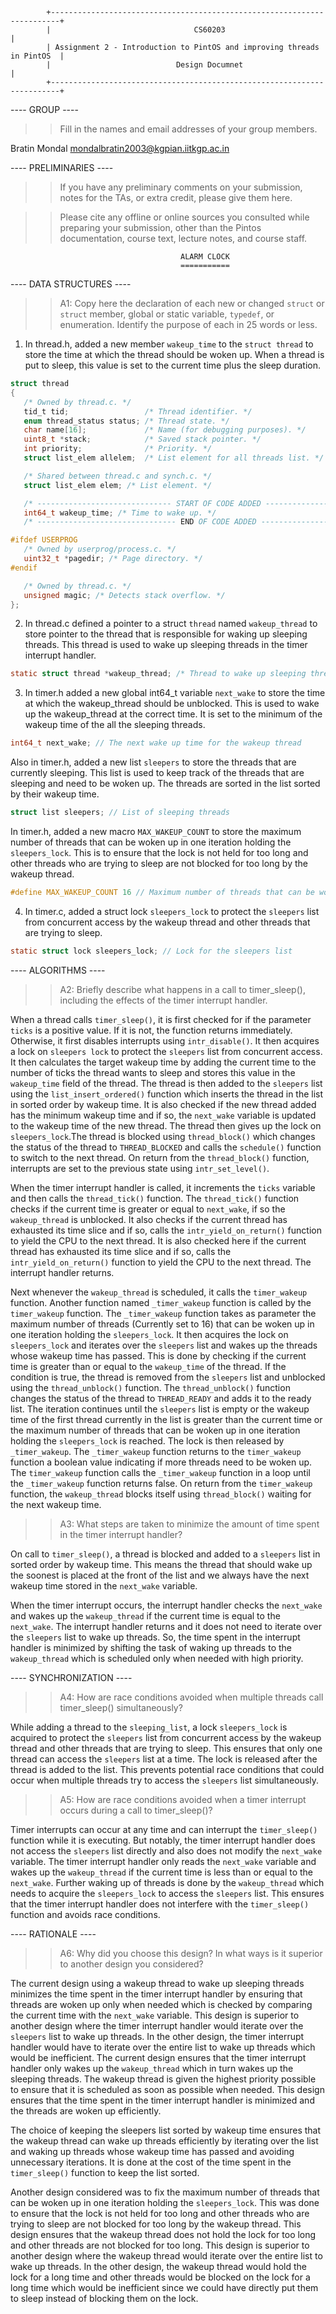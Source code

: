     		+------------------------------------------------------------------------+
    		|                                CS60203                                 |
    		| Assignment 2 - Introduction to PintOS and improving threads in PintOS  |
    		|                            Design Documnet                             |
    		+------------------------------------------------------------------------+

---- GROUP ----

> > Fill in the names and email addresses of your group members.

Bratin Mondal <mondalbratin2003@kgpian.iitkgp.ac.in>

---- PRELIMINARIES ----

> > If you have any preliminary comments on your submission, notes for the
> > TAs, or extra credit, please give them here.

> > Please cite any offline or online sources you consulted while
> > preparing your submission, other than the Pintos documentation, course
> > text, lecture notes, and course staff.

    		                              ALARM CLOCK
    		                              ===========

---- DATA STRUCTURES ----

> > A1: Copy here the declaration of each new or changed `struct` or `struct` member, global or static variable, `typedef`, or
> > enumeration. Identify the purpose of each in 25 words or less.

1. In thread.h, added a new member `wakeup_time` to the `struct thread` to store the time at which the thread should be woken up. When a thread is put to sleep, this value is set to the current time plus the sleep duration.

```c
struct thread
{
   /* Owned by thread.c. */
   tid_t tid;                 /* Thread identifier. */
   enum thread_status status; /* Thread state. */
   char name[16];             /* Name (for debugging purposes). */
   uint8_t *stack;            /* Saved stack pointer. */
   int priority;              /* Priority. */
   struct list_elem allelem;  /* List element for all threads list. */

   /* Shared between thread.c and synch.c. */
   struct list_elem elem; /* List element. */

   /* ------------------------------ START OF CODE ADDED ------------------------------ */
   int64_t wakeup_time; /* Time to wake up. */
   /* ------------------------------- END OF CODE ADDED ------------------------------- */

#ifdef USERPROG
   /* Owned by userprog/process.c. */
   uint32_t *pagedir; /* Page directory. */
#endif

   /* Owned by thread.c. */
   unsigned magic; /* Detects stack overflow. */
};
```

2. In thread.c defined a pointer to a struct `thread` named `wakeup_thread` to store pointer to the thread that is responsible for waking up sleeping threads. This thread is used to wake up sleeping threads in the timer interrupt handler.

```c
static struct thread *wakeup_thread; /* Thread to wake up sleeping threads */
```

3. In timer.h added a new global int64_t variable `next_wake` to store the time at which the wakeup_thread should be unblocked. This is used to wake up the wakeup_thread at the correct time. It is set to the minimum of the wakeup time of the all the sleeping threads.

```c
int64_t next_wake; // The next wake up time for the wakeup thread
```

Also in timer.h, added a new list `sleepers` to store the threads that are currently sleeping. This list is used to keep track of the threads that are sleeping and need to be woken up. The threads are sorted in the list sorted by their wakeup time.

```c
struct list sleepers; // List of sleeping threads
```

In timer.h, added a new macro `MAX_WAKEUP_COUNT` to store the maximum number of threads that can be woken up in one iteration holding the `sleepers_lock`. This is to ensure that the lock is not held for too long and other threads who are trying to sleep are not blocked for too long by the wakeup thread.

```c
#define MAX_WAKEUP_COUNT 16 // Maximum number of threads that can be woken up in one iteration holding the sleepers_lock
```

4. In timer.c, added a struct lock `sleepers_lock` to protect the `sleepers` list from concurrent access by the wakeup thread and other threads that are trying to sleep.

```c
static struct lock sleepers_lock; // Lock for the sleepers list
```

---- ALGORITHMS ----

> > A2: Briefly describe what happens in a call to timer_sleep(),
> > including the effects of the timer interrupt handler.

When a thread calls `timer_sleep()`, it is first checked for if the parameter `ticks` is a positive value. If it is not, the function returns immediately. Otherwise, it first disables interrupts using `intr_disable()`. It then acquires a lock on `sleepers lock` to protect the `sleepers` list from concurrent access. It then calculates the target wakeup time by adding the current time to the number of ticks the thread wants to sleep and stores this value in the `wakeup_time` field of the thread. The thread is then added to the `sleepers` list using the `list_insert_ordered()` function which inserts the thread in the list in sorted order by wakeup time. It is also checked if the new thread added has the minimum wakeup time and if so, the `next_wake` variable is updated to the wakeup time of the new thread. The thread then gives up the lock on `sleepers_lock`.The thread is blocked using `thread_block()` which changes the status of the thread to `THREAD_BLOCKED` and calls the `schedule()` function to switch to the next thread. On return from the `thread_block()` function, interrupts are set to the previous state using `intr_set_level()`.

When the timer interrupt handler is called, it increments the `ticks` variable and then calls the `thread_tick()` function. The `thread_tick()` function checks if the current time is greater or equal to `next_wake`, if so the `wakeup_thread` is unblocked. It also checks if the current thread has exhausted its time slice and if so, calls the `intr_yield_on_return()` function to yield the CPU to the next thread. It is also checked here if the current thread has exhausted its time slice and if so, calls the `intr_yield_on_return()` function to yield the CPU to the next thread. The interrupt handler returns.

Next whenever the `wakeup_thread` is scheduled, it calls the `timer_wakeup` function. Another function named `_timer_wakeup` function is called by the `timer_wakeup` function. The `_timer_wakeup` function takes as parameter the maximum number of threads (Currently set to 16) that can be woken up in one iteration holding the `sleepers_lock`. It then acquires the lock on `sleepers_lock` and iterates over the `sleepers` list and wakes up the threads whose wakeup time has passed. This is done by checking if the current time is greater than or equal to the `wakeup_time` of the thread. If the condition is true, the thread is removed from the `sleepers` list and unblocked using the `thread_unblock()` function. The `thread_unblock()` function changes the status of the thread to `THREAD_READY` and adds it to the ready list. The iteration continues until the `sleepers` list is empty or the wakeup time of the first thread currently in the list is greater than the current time or the maximum number of threads that can be woken up in one iteration holding the `sleepers_lock` is reached. The lock is then released by `_timer_wakeup`. The `_timer_wakeup` function returns to the `timer_wakeup` function a boolean value indicating if more threads need to be woken up. The `timer_wakeup` function calls the `_timer_wakeup` function in a loop until the `_timer_wakeup` function returns false. On return from the `timer_wakeup` function, the `wakeup_thread` blocks itself using `thread_block()` waiting for the next wakeup time.

> > A3: What steps are taken to minimize the amount of time spent in
> > the timer interrupt handler?

On call to `timer_sleep()`, a thread is blocked and added to a `sleepers` list in sorted order by wakeup time. This means the thread that should wake up the soonest is placed at the front of the list and we always have the next wakeup time stored in the `next_wake` variable.

When the timer interrupt occurs, the interrupt handler checks the `next_wake` and wakes up the `wakeup_thread` if the current time is equal to the `next_wake`. The interrupt handler returns and it does not need to iterate over the `sleepers` list to wake up threads. So, the time spent in the interrupt handler is minimized by shifting the task of waking up threads to the `wakeup_thread` which is scheduled only when needed with high priority.

---- SYNCHRONIZATION ----

> > A4: How are race conditions avoided when multiple threads call
> > timer_sleep() simultaneously?

While adding a thread to the `sleeping_list`, a lock `sleepers_lock` is acquired to protect the `sleepers` list from concurrent access by the wakeup thread and other threads that are trying to sleep. This ensures that only one thread can access the `sleepers` list at a time. The lock is released after the thread is added to the list. This prevents potential race conditions that could occur when multiple threads try to access the `sleepers` list simultaneously.

> > A5: How are race conditions avoided when a timer interrupt occurs
> > during a call to timer_sleep()?

Timer interrupts can occur at any time and can interrupt the `timer_sleep()` function while it is executing. But notably, the timer interrupt handler does not access the `sleepers` list directly and also does not modify the `next_wake` variable. The timer interrupt handler only reads the `next_wake` variable and wakes up the `wakeup_thread` if the current time is less than or equal to the `next_wake`. Further waking up of threads is done by the `wakeup_thread` which needs to acquire the `sleepers_lock` to access the `sleepers` list. This ensures that the timer interrupt handler does not interfere with the `timer_sleep()` function and avoids race conditions.

---- RATIONALE ----

> > A6: Why did you choose this design? In what ways is it superior to
> > another design you considered?

The current design using a wakeup thread to wake up sleeping threads minimizes the time spent in the timer interrupt handler by ensuring that threads are woken up only when needed which is checked by comparing the current time with the `next_wake` variable. This design is superior to another design where the timer interrupt handler would iterate over the `sleepers` list to wake up threads. In the other design, the timer interrupt handler would have to iterate over the entire list to wake up threads which would be inefficient. The current design ensures that the timer interrupt handler only wakes up the `wakeup_thread` which in turn wakes up the sleeping threads. The wakeup thread is given the highest priority possible to ensure that it is scheduled as soon as possible when needed. This design ensures that the time spent in the timer interrupt handler is minimized and the threads are woken up efficiently.

The choice of keeping the sleepers list sorted by wakeup time ensures that the wakeup thread can wake up threads efficiently by iterating over the list and waking up threads whose wakeup time has passed and avoiding unnecessary iterations. It is done at the cost of the time spent in the `timer_sleep()` function to keep the list sorted.

Another design considered was to fix the maximum number of threads that can be woken up in one iteration holding the `sleepers_lock`. This was done to ensure that the lock is not held for too long and other threads who are trying to sleep are not blocked for too long by the wakeup thread. This design ensures that the wakeup thread does not hold the lock for too long and other threads are not blocked for too long. This design is superior to another design where the wakeup thread would iterate over the entire list to wake up threads. In the other design, the wakeup thread would hold the lock for a long time and other threads would be blocked on the lock for a long time which would be inefficient since we could have directly put them to sleep instead of blocking them on the lock.
